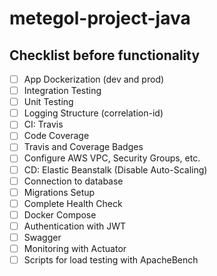 # metegol-project-java

## Checklist before functionality
- [ ] App Dockerization (dev and prod)
- [ ] Integration Testing
- [ ] Unit Testing
- [ ] Logging Structure (correlation-id)
- [ ] CI: Travis
- [ ] Code Coverage
- [ ] Travis and Coverage Badges
- [ ] Configure AWS VPC, Security Groups, etc.
- [ ] CD: Elastic Beanstalk (Disable Auto-Scaling)
- [ ] Connection to database
- [ ] Migrations Setup
- [ ] Complete Health Check
- [ ] Docker Compose
- [ ] Authentication with JWT
- [ ] Swagger
- [ ] Monitoring with Actuator
- [ ] Scripts for load testing with ApacheBench
